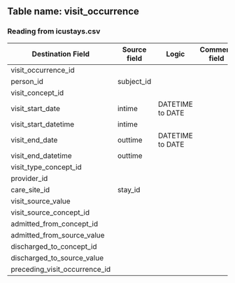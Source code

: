 ## Table name: visit_occurrence

### Reading from icustays.csv

| Destination Field | Source field | Logic | Comment field |
| --- | --- | --- | --- |
| visit_occurrence_id |  |  |  |
| person_id | subject_id |  |  |
| visit_concept_id |  |  |  |
| visit_start_date | intime | DATETIME to DATE |  |
| visit_start_datetime | intime |  |  |
| visit_end_date | outtime | DATETIME to DATE |  |
| visit_end_datetime | outtime |  |  |
| visit_type_concept_id |  |  |  |
| provider_id |  |  |  |
| care_site_id | stay_id |  |  |
| visit_source_value |  |  |  |
| visit_source_concept_id |  |  |  |
| admitted_from_concept_id |  |  |  |
| admitted_from_source_value |  |  |  |
| discharged_to_concept_id |  |  |  |
| discharged_to_source_value |  |  |  |
| preceding_visit_occurrence_id |  |  |  |

